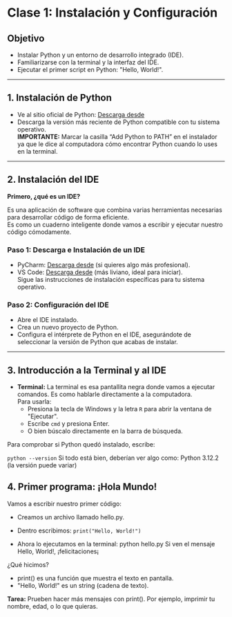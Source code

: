 # Clase 1: Instalación y Configuración

## Objetivo

- Instalar Python y un entorno de desarrollo integrado (IDE).
- Familiarizarse con la terminal y la interfaz del IDE.
- Ejecutar el primer script en Python: "Hello, World!".

---

## 1. Instalación de Python

- Ve al sitio oficial de Python: [Descarga desde](https://www.python.org/downloads/)
- Descarga la versión más reciente de Python compatible con tu sistema operativo.  
  **IMPORTANTE:** Marcar la casilla “Add Python to PATH” en el instalador ya que le dice al computadora cómo encontrar Python cuando lo uses en la terminal.

---

## 2. Instalación del IDE

**Primero, ¿qué es un IDE?**

Es una aplicación de software que combina varias herramientas necesarias para desarrollar código de forma eficiente.  
Es como un cuaderno inteligente donde vamos a escribir y ejecutar nuestro código cómodamente.

### Paso 1: Descarga e Instalación de un IDE

- PyCharm: [Descarga desde](https://www.jetbrains.com/es-es/pycharm/download/?section=windows) (si quieres algo más profesional).
- VS Code: [Descarga desde](https://code.visualstudio.com/download) (más liviano, ideal para iniciar).  
  Sigue las instrucciones de instalación específicas para tu sistema operativo.

### Paso 2: Configuración del IDE

- Abre el IDE instalado.
- Crea un nuevo proyecto de Python.
- Configura el intérprete de Python en el IDE, asegurándote de seleccionar la versión de Python que acabas de instalar.

---

## 3. Introducción a la Terminal y al IDE

- **Terminal:** La terminal es esa pantallita negra donde vamos a ejecutar comandos. Es como hablarle directamente a la computadora.  
  Para usarla:
  - Presiona la tecla de Windows y la letra `R` para abrir la ventana de "Ejecutar".
  - Escribe `cmd` y presiona Enter.
  - O bien búscalo directamente en la barra de búsqueda.

Para comprobar si Python quedó instalado, escribe:

```python --version```
Si todo está bien, deberían ver algo como: Python 3.12.2 (la versión puede variar)

## 4. Primer programa: ¡Hola Mundo!
Vamos a escribir nuestro primer código:

- Creamos un archivo llamado hello.py.
- Dentro escribimos:
    ```print("Hello, World!")```

- Ahora lo ejecutamos en la terminal:
    python hello.py
Si ven el mensaje Hello, World!, ¡felicitaciones¡

¿Qué hicimos?
- print() es una función que muestra el texto en pantalla.
- "Hello, World!" es un string (cadena de texto).

**Tarea:**
Prueben hacer más mensajes con print(). Por ejemplo, imprimir tu nombre, edad, o lo que quieras.